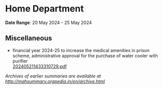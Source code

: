 # Home Department

**Date Range**: 20 May 2024 - 25 May 2024


## Miscellaneous
- financial year 2024-25  to increase the medical amenities in prison scheme,  administrative approval for the purchase of water cooler with purifier\
  [202405211433310729.pdf](https://gr.maharashtra.gov.in/Site/Upload/Government%20Resolutions/English/202405211433310729.pdf)


*Archives of earlier summaries are available at http://mahsummary.orgpedia.in/en/archive.html*